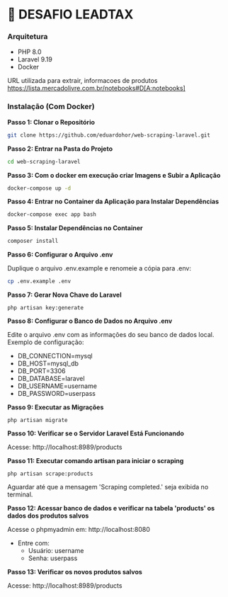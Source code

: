 # 📝 DESAFIO LEADTAX

### Arquitetura 

- PHP 8.0
- Laravel 9.19
- Docker

URL utilizada para extrair, informacoes de produtos https://lista.mercadolivre.com.br/notebooks#D[A:notebooks]
### Instalação (Com Docker)

**Passo 1: Clonar o Repositório**

```sh
git clone https://github.com/eduardohor/web-scraping-laravel.git
```

**Passo 2: Entrar na Pasta do Projeto**

```sh
cd web-scraping-laravel
```

**Passo 3: Com o docker em execução criar Imagens e Subir a Aplicação**

```sh
docker-compose up -d
```

**Passo 4: Entrar no Container da Aplicação para Instalar Dependências**
```sh
docker-compose exec app bash
```

**Passo 5: Instalar Dependências no Container**
```sh
composer install
```
**Passo 6: Configurar o Arquivo .env**

Duplique o arquivo .env.example e renomeie a cópia para .env:
```sh
cp .env.example .env
```
**Passo 7: Gerar Nova Chave do Laravel**
```
php artisan key:generate
```
**Passo 8: Configurar o Banco de Dados no Arquivo .env**

Edite o arquivo .env com as informações do seu banco de dados local. Exemplo de configuração:
- DB_CONNECTION=mysql
- DB_HOST=mysql_db
- DB_PORT=3306
- DB_DATABASE=laravel
- DB_USERNAME=username
- DB_PASSWORD=userpass
     
**Passo 9: Executar as Migrações**
```
php artisan migrate
```
**Passo 10: Verificar se o Servidor Laravel Está Funcionando**

Acesse: http://localhost:8989/products

**Passo 11: Executar comando artisan para iniciar o scraping**
```
php artisan scrape:products
```

Aguardar até que a mensagem 'Scraping completed.' seja exibida no terminal.

**Passo 12: Acessar banco de dados e verificar na tabela 'products' os dados dos produtos salvos**

Acesse o phpmyadmin em: http://localhost:8080

- Entre com:
   - Usuário: username
   - Senha: userpass
 
**Passo 13: Verificar os novos produtos salvos**

Acesse: http://localhost:8989/products

